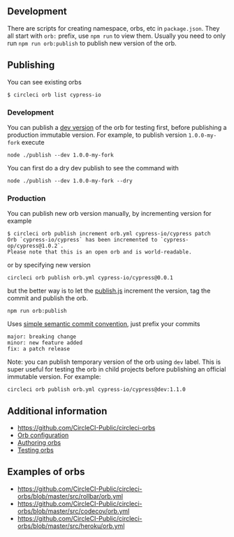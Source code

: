 ## Development

There are scripts for creating namespace, orbs, etc in `package.json`. They all start with `orb:` prefix, use `npm run` to view them. Usually you need to only run `npm run orb:publish` to publish new version of the orb.

## Publishing

You can see existing orbs

```shell
$ circleci orb list cypress-io
```

### Development

You can publish a [dev version](https://github.com/CircleCI-Public/config-preview-sdk/blob/master/docs/orbs-authoring.md) of the orb for testing first, before publishing a production immutable version. For example, to publish version `1.0.0-my-fork` execute

```shell
node ./publish --dev 1.0.0-my-fork
```

You can first do a dry dev publish to see the command with

```shell
node ./publish --dev 1.0.0-my-fork --dry
```

### Production

You can publish new orb version manually, by incrementing version for example

```shell
$ circleci orb publish increment orb.yml cypress-io/cypress patch
Orb `cypress-io/cypress` has been incremented to `cypress-op/cypress@1.0.2`.
Please note that this is an open orb and is world-readable.
```

or by specifying new version

```shell
circleci orb publish orb.yml cypress-io/cypress@0.0.1
```

but the better way is to let the [publish.js](publish.js) increment the version, tag the commit and publish the orb.

```shell
npm run orb:publish
```

Uses [simple semantic commit convention](https://github.com/bahmutov/simple-commit-message), just prefix your commits

```text
major: breaking change
minor: new feature added
fix: a patch release
```

Note: you can publish temporary version of the orb using `dev` label. This is super useful for testing the orb in child projects before publishing an official immutable version. For example:

```
circleci orb publish orb.yml cypress-io/cypress@dev:1.1.0
```

## Additional information

- https://github.com/CircleCI-Public/circleci-orbs
- [Orb configuration](https://github.com/CircleCI-Public/config-preview-sdk/tree/master/docs)
- [Authoring orbs](https://github.com/CircleCI-Public/config-preview-sdk/blob/master/docs/orbs-authoring.md)
- [Testing orbs](https://github.com/CircleCI-Public/config-preview-sdk/blob/master/docs/orbs-testing.md)

## Examples of orbs

- https://github.com/CircleCI-Public/circleci-orbs/blob/master/src/rollbar/orb.yml
- https://github.com/CircleCI-Public/circleci-orbs/blob/master/src/codecov/orb.yml
- https://github.com/CircleCI-Public/circleci-orbs/blob/master/src/heroku/orb.yml
